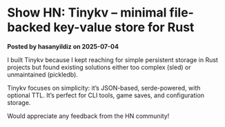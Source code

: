 # Show HN: Tinykv – minimal file-backed key-value store for Rust

**Posted by hasanyildiz on 2025-07-04**

I built Tinykv because I kept reaching for simple persistent storage in Rust projects but found existing solutions either too complex (sled) or unmaintained (pickledb).

Tinykv focuses on simplicity: it’s JSON-based, serde-powered, with optional TTL. It’s perfect for CLI tools, game saves, and configuration storage.

Would appreciate any feedback from the HN community!